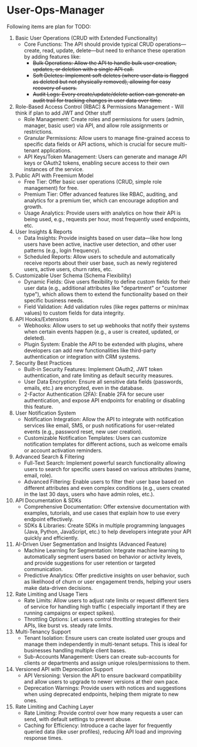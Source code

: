 # User-Ops-Manager

Following items are plan for TODO: 

1. Basic User Operations (CRUD with Extended Functionality)
   - Core Functions: The API should provide typical CRUD operations—create, read, update, delete—but need to enhance these
    operation by adding features like:
     -  <s>Bulk Operations: Allow the API to handle bulk user creation, updates, or deletion with a single API call.
     - Soft Deletes: Implement soft deletes (where user data is flagged as deleted but not physically removed), allowing for
      easy recovery of users. 
     - Audit Logs: Every create/update/delete action can generate an audit trail for tracking changes in user data over
      time.</s>
2. Role-Based Access Control (RBAC) & Permissions Management - Will think if plan to add JWT and Other stuff
   - Role Management: Create roles and permissions for users (admin, manager, basic user) via API, and allow role
   assignments or restrictions.
   - Granular Permissions: Allow users to manage fine-grained access to specific data fields or API actions, which is
   crucial for secure multi-tenant applications.
   - API Keys/Token Management: Users can generate and manage API keys or OAuth2 tokens, enabling secure access to their
   own instances of the service.
3. Public API with Freemium Model
   - Free Tier: Offer basic user operations (CRUD, simple role management) for free.
   - Premium Tier: Offer advanced features like RBAC, auditing, and analytics for a premium tier, which can encourage
   adoption and growth.
   - Usage Analytics: Provide users with analytics on how their API is being used, e.g., requests per hour, most
   frequently used endpoints, etc.
4. User Insights & Reports
   - Data Insights: Provide insights based on user data—like how long users have been active, inactive user detection, and
   other user patterns (e.g., login frequency).
   - Scheduled Reports: Allow users to schedule and automatically receive reports about their user base, such as newly
   registered users, active users, churn rates, etc.
5. Customizable User Schema (Schema Flexibility)
   - Dynamic Fields: Give users flexibility to define custom fields for their user data (e.g., additional attributes
   like "department" or "customer type"), which allows them to extend the functionality based on their specific business
   needs.
   - Field Validation: Add validation rules (like regex patterns or min/max values) to custom fields for data integrity.
6. API Hooks/Extensions
   - Webhooks: Allow users to set up webhooks that notify their systems when certain events happen (e.g., a user is
   created, updated, or deleted).
   - Plugin System: Enable the API to be extended with plugins, where developers can add new functionalities like
   third-party authentication or integration with CRM systems.
7. Security Best Practices
   - Built-in Security Features: Implement OAuth2, JWT token authentication, and rate limiting as default security
   measures.
   - User Data Encryption: Ensure all sensitive data fields (passwords, emails, etc.) are encrypted, even in the database.
   - 2-Factor Authentication (2FA): Enable 2FA for secure user authentication, and expose API endpoints for enabling or
   disabling this feature.
8. User Notification System
   - Notification Integration: Allow the API to integrate with notification services like email, SMS, or push
   notifications for user-related events (e.g., password reset, new user creation).
   - Customizable Notification Templates: Users can customize notification templates for different actions, such as
   welcome emails or account activation reminders.
9. Advanced Search & Filtering
   - Full-Text Search: Implement powerful search functionality allowing users to search for specific users based on
   various attributes (name, email, role).
   - Advanced Filtering: Enable users to filter their user base based on different attributes and even complex
   conditions (e.g., users created in the last 30 days, users who have admin roles, etc.).
10. API Documentation & SDKs
    - Comprehensive Documentation: Offer extensive documentation with examples, tutorials, and use cases that explain how
    to use every endpoint effectively.
    - SDKs & Libraries: Create SDKs in multiple programming languages (Java, Python, JavaScript, etc.) to help developers
    integrate your API quickly and efficiently.
11. AI-Driven User Segmentation and Insights (Advanced Feature)
    - Machine Learning for Segmentation: Integrate machine learning to automatically segment users based on behavior or
    activity levels, and provide suggestions for user retention or targeted communication.
    - Predictive Analytics: Offer predictive insights on user behavior, such as likelihood of churn or user engagement
    trends, helping your users make data-driven decisions.
12. Rate Limiting and Usage Tiers
    - Rate Limits: Allow users to adjust rate limits or request different tiers of service for handling high traffic (
    especially important if they are running campaigns or expect spikes).
    - Throttling Options: Let users control throttling strategies for their APIs, like burst vs. steady rate limits.
13. Multi-Tenancy Support
    - Tenant Isolation: Ensure users can create isolated user groups and manage them independently in multi-tenant setups.
    This is ideal for businesses handling multiple client bases.
    - Sub-Accounts Management: Users can create sub-accounts for clients or departments and assign unique
    roles/permissions to them.
14. Versioned API with Deprecation Support
    - API Versioning: Version the API to ensure backward compatibility and allow users to upgrade to newer versions at
    their own pace.
    - Deprecation Warnings: Provide users with notices and suggestions when using deprecated endpoints, helping them
    migrate to new ones.
15. Rate Limiting and Caching Layer
    - Rate Limiting: Provide control over how many requests a user can send, with default settings to prevent abuse.
    - Caching for Efficiency: Introduce a cache layer for frequently queried data (like user profiles), reducing API load
    and improving response times.
